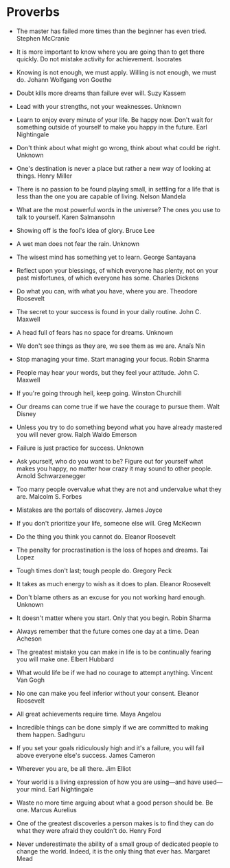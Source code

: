 # Proverbs
- The master has failed more times than the beginner has even tried. Stephen McCranie

- It is more important to know where you are going than to get there quickly. Do not mistake activity for achievement. Isocrates

- Knowing is not enough, we must apply. Willing is not enough, we must do. Johann Wolfgang von Goethe

- Doubt kills more dreams than failure ever will. Suzy Kassem

- Lead with your strengths, not your weaknesses. Unknown

- Learn to enjoy every minute of your life. Be happy now. Don't wait for
something outside of yourself to make you happy in the future. Earl Nightingale

- Don't think about what might go wrong, think about what could be right. Unknown

- One's destination is never a place but rather a new way of looking at things. Henry Miller

- There is no passion to be found playing small, in settling for a life that is less than the one you are capable of living. Nelson Mandela

- What are the most powerful words in the universe? The ones you use to talk to yourself. Karen Salmansohn

- Showing off is the fool's idea of glory. Bruce Lee

- A wet man does not fear the rain. Unknown

- The wisest mind has something yet to learn. George Santayana

- Reflect upon your blessings, of which everyone has plenty, not on your past misfortunes, of which everyone has some. Charles Dickens

- Do what you can, with what you have, where you are. Theodore Roosevelt

- The secret to your success is found in your daily routine. John C. Maxwell

- A head full of fears has no space for dreams. Unknown

- We don't see things as they are, we see them as we are. Anaïs Nin

- Stop managing your time. Start managing your focus. Robin Sharma

- People may hear your words, but they feel your attitude. John C. Maxwell

- If you're going through hell, keep going. Winston Churchill

- Our dreams can come true if we have the courage to pursue them. Walt Disney

- Unless you try to do something beyond what you have already mastered you will never grow. Ralph Waldo Emerson

- Failure is just practice for success. Unknown

- Ask yourself, who do you want to be? Figure out for yourself what makes you happy, no matter how crazy it may sound to other people. Arnold Schwarzenegger

- Too many people overvalue what they are not and undervalue what they are. Malcolm S. Forbes

- Mistakes are the portals of discovery. James Joyce

- If you don't prioritize your life, someone else will. Greg McKeown

- Do the thing you think you cannot do. Eleanor Roosevelt

- The penalty for procrastination is the loss of hopes and dreams. Tai Lopez

- Tough times don't last; tough people do. Gregory Peck

- It takes as much energy to wish as it does to plan. Eleanor Roosevelt

- Don't blame others as an excuse for you not working hard enough. Unknown

- It doesn't matter where you start. Only that you begin. Robin Sharma

- Always remember that the future comes one day at a time. Dean Acheson

- The greatest mistake you can make in life is to be continually fearing you will make one. Elbert Hubbard

- What would life be if we had no courage to attempt anything. Vincent Van Gogh

- No one can make you feel inferior without your consent. Eleanor Roosevelt

- All great achievements require time. Maya Angelou

- Incredible things can be done simply if we are committed to making them happen. Sadhguru

- If you set your goals ridiculously high and it's a failure, you will fail above everyone else's success. James Cameron

- Wherever you are, be all there. Jim Elliot

- Your world is a living expression of how you are using—and have used—your mind. Earl Nightingale

- Waste no more time arguing about what a good person should be. Be one. Marcus Aurelius

- One of the greatest discoveries a person makes is to find they can do what they were afraid they couldn't do. Henry Ford

- Never underestimate the ability of a small group of dedicated people to change the world. Indeed, it is the only thing that ever has. Margaret Mead


